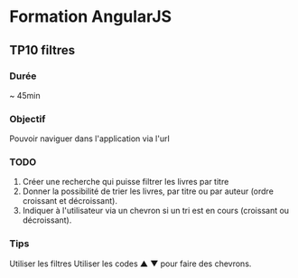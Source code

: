 # Formation AngularJS

## TP10 filtres

### Durée
~ 45min

### Objectif

Pouvoir naviguer dans l'application via l'url

### TODO
1. Créer une recherche qui puisse filtrer les livres par titre
2. Donner la possibilité de trier les livres, par titre ou par auteur (ordre croissant et décroissant).
3. Indiquer à l'utilisateur via un chevron si un tri est en cours (croissant ou décroissant).

### Tips
Utiliser les filtres
Utiliser les codes &#9650; &#9660; pour faire des chevrons.
